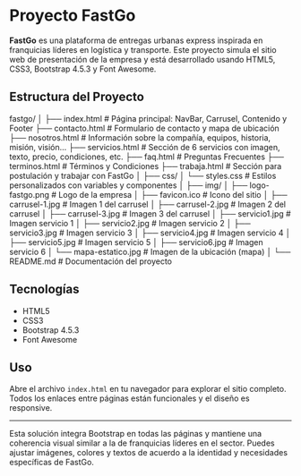 # Proyecto FastGo

**FastGo** es una plataforma de entregas urbanas express inspirada en franquicias líderes en logística y transporte. Este proyecto simula el sitio web de presentación de la empresa y está desarrollado usando HTML5, CSS3, Bootstrap 4.5.3 y Font Awesome.

## Estructura del Proyecto

fastgo/
│
├── index.html                # Página principal: NavBar, Carrusel, Contenido y Footer
├── contacto.html             # Formulario de contacto y mapa de ubicación
├── nosotros.html             # Información sobre la compañía, equipos, historia, misión, visión…
├── servicios.html            # Sección de 6 servicios con imagen, texto, precio, condiciones, etc.
├── faq.html                  # Preguntas Frecuentes
├── terminos.html             # Términos y Condiciones
├── trabaja.html              # Sección para postulación y trabajar con FastGo
│
├── css/
│   └── styles.css            # Estilos personalizados con variables y componentes
│
├── img/
│   ├── logo-fastgo.png       # Logo de la empresa
│   ├── favicon.ico           # Icono del sitio
│   ├── carrusel-1.jpg        # Imagen 1 del carrusel
│   ├── carrusel-2.jpg        # Imagen 2 del carrusel
│   ├── carrusel-3.jpg        # Imagen 3 del carrusel
│   ├── servicio1.jpg         # Imagen servicio 1
│   ├── servicio2.jpg         # Imagen servicio 2
│   ├── servicio3.jpg         # Imagen servicio 3
│   ├── servicio4.jpg         # Imagen servicio 4
│   ├── servicio5.jpg         # Imagen servicio 5
│   ├── servicio6.jpg         # Imagen servicio 6
│   └── mapa-estatico.jpg     # Imagen de la ubicación (mapa)
│
└── README.md                 # Documentación del proyecto


## Tecnologías
- HTML5
- CSS3
- Bootstrap 4.5.3
- Font Awesome

## Uso
Abre el archivo `index.html` en tu navegador para explorar el sitio completo. Todos los enlaces entre páginas están funcionales y el diseño es responsive.

---

Esta solución integra Bootstrap en todas las páginas y mantiene una coherencia visual similar a la de franquicias líderes en el sector. Puedes ajustar imágenes, colores y textos de acuerdo a la identidad y necesidades específicas de FastGo.
